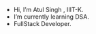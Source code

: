 -  Hi, I’m Atul Singh , IIIT-K.
- I’m currently learning DSA.
- FullStack Developer. 
<!---
atulsingh-IIITK/atulsingh-IIITK is a ✨ special ✨ repository because its `README.md` (this file) appears on your GitHub profile.
You can click the Preview link to take a look at your changes.
--->
